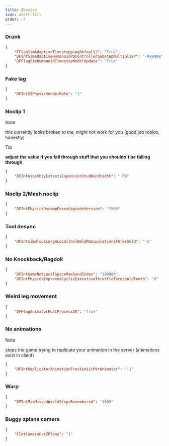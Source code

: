 ```yaml
---
title: Abusive
icon: alert-fill
order: -7
---
```

### Drunk
```json
{
    "FFlagSimAdaptiveTimesteppingDefault2": "True",
    "DFIntSimAdaptiveHumanoidPDControllerSubstepMultiplier": "-999999",
    "DFFlagSimHumanoidTimestepModelUpdate": "True"
}
```
### Fake lag
```json
{
    "DFIntS2PhysicSenderRate": "1"
}
```
### Noclip 1
> [!NOTE]
> this currently looks broken to me, might not work for you (good job roblox, honestly)

> [!TIP]
> **adjust the value if you fall through stuff that you shouldn't be falling through**
```json
{
    "DFIntAssemblyExtentsExpansionStudHundredth": "-50"
}
```
### Noclip 2/Mesh noclip
```json
{
    "DFIntPhysicsDecompForceUpgradeVersion": "1500"
}
```
### Tool desync
```json
{
    "DFIntSimBlockLargeLocalToolWeldManipulationsThreshold": "-1"
}
```
### No Knockback/Ragdoll
```json
{
    "DFIntGameNetLocalSpaceMaxSendIndex": "100000",
    "DFIntPhysicsImprovedCyclicExecutiveThrottleThresholdTenth": "0"
}
```
### Weird leg movement
```json
{
    "DFFlagAnimatorPostProcessIK": "True"
}
```
### No animations
> [!NOTE]
> stops the game trying to replicate your animation in the server (animations exist in client)
```json
{
    "DFIntReplicatorAnimationTrackLmiitPerAnimator": "-1"
}
```
### Warp
```json
{
    "DFIntMaxMissedWorldStepsRemembered": "1000"
}
```
### Buggy zplane camera
```json
{
    "FIntCameraFarZPlane": "1"
}
```